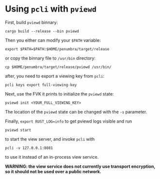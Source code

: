 # Using `pcli` with `pviewd`

First, build `pviewd` binnary:

```shell
cargo build --release --bin pviewd
```

Then you either can modify your `$PATH` variable:

```shell
export $PATH=$PATH:$HOME/penumbra/target/release
```
or copy the binnary file to `/usr/bin` directory:

```shell
cp $HOME/penumbra/target/release/pviewd /usr/bin/
```
after, you need to export a viewing key from `pcli`:

```shell
pcli keys export full-viewing-key
```

Next, use the FVK it prints to initialize the `pviewd` state:

```shell
pviewd init <YOUR_FULL_VIEWING_KEY>
```

The location of the `pviewd` state can be changed with the `-s` parameter.

Finally, `export RUST_LOG=info` to get pviewd logs visible and run

```shell
pviewd start
```

to start the view server, and invoke `pcli` with

```shell
pcli -v 127.0.0.1:8081
```

to use it instead of an in-process view service.

**WARNING: the view service does not currently use transport encryption, so it should
not be used over a public network.**
